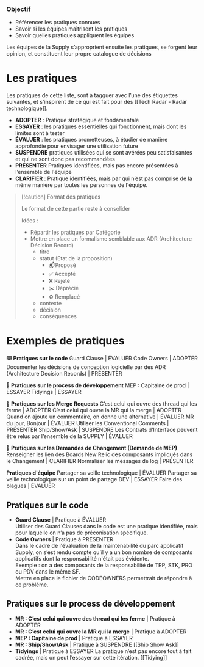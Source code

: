 
### Objectif

- Référencer les pratiques connues
- Savoir si les équipes maîtrisent les pratiques
- Savoir quelles pratiques appliquent les équipes

Les équipes de la Supply s’approprient ensuite les pratiques, se forgent leur opinion, et constituent leur propre catalogue de décisions

# Les pratiques

Les pratiques de cette liste, sont à tagguer avec l’une des étiquettes suivantes, et s'inspirent de ce qui est fait pour des [[Tech Radar - Radar technologique]].

- **ADOPTER** : Pratique stratégique et fondamentale
- **ESSAYER** : les pratiques essentielles qui fonctionnent, mais dont les limites sont à tester
- **ÉVALUER** : les pratiques prometteuses, à étudier de manière approfondie pour envisager une utilisation future
- **SUSPENDRE** pratiques utilisées qui se sont avérées peu satisfaisantes et qui ne sont donc pas recommandées
- **PRÉSENTER** Pratiques identifiées, mais pas encore présentées à l’ensemble de l'équipe
- **CLARIFIER** : Pratique identifiées, mais par qui n’est pas comprise de la même manière par toutes les personnes de l'équipe.

> [!caution] Format des pratiques
> 
> Le format de cette partie reste à consolider
> 
> Idées :
> - Répartir les pratiques par Catégorie
> - Mettre en place un formalisme semblable aux ADR (Architecture Décision Record)
 >   - titre
 >   - statut (Etat de la proposition)
 >       - 📬Proposé
 >       - ✅ Accepté
 >       - ❌ Rejeté
 >       - ✂️ Déprécié
 >       - ♻️ Remplacé
 >   - contexte
 >   - décision
 >   - conséquences

# Exemples de pratiques

**⌨️ Pratiques sur le code**
Guard Clause | ÉVALUER
Code Owners | ADOPTER
Documenter les décisions de conception logicielle par des ADR (Architecture Decision Records) | PRÉSENTER
 
**🚥 Pratiques sur le process de développement**
MEP : Capitaine de prod | ESSAYER
Tidyings | ESSAYER
 
**📖 Pratiques sur les Merge Requests**
C’est celui qui ouvre des thread qui les ferme | ADOPTER
C’est celui qui ouvre la MR qui la merge | ADOPTER
Quand on ajoute un commentaire, on donne une alternative | ÉVALUER
MR du jour, Bonjour | ÉVALUER
Utiliser les Conventional Comments | PRÉSENTER
Ship/Show/Ask | SUSPENDRE
Les Contrats d’Interface peuvent être relus par l’ensemble de la SUPPLY | ÉVALUER
 
**🚀 Pratiques sur les Demandes de Changement (Demande de MEP)**
Renseigner les lien des Boards New Relic des composants impliqués dans le Changement | CLARIFIER
Normaliser les messages de log | PRÉSENTER
 
**Pratiques d'équipe**
Partager sa veille technologique | ÉVALUER
Partager sa veille technologique sur un point de partage DEV | ESSAYER
Faire des blagues | ÉVALUER
## Pratiques sur le code

- **Guard Clause** | Pratique à ÉVALUER  
    Utiliser des Guard Clauses dans le code est une pratique identifiée, mais pour laquelle on n’a pas de préconisation spécifique.
- **Code Owners** | Pratique à PRÉSENTER  
    Dans le cadre de l'évaluation de la maintenabilité du parc applicatif Supply, on s’est rendu compte qu’il y a un bon nombre de composants applicatifs dont la responsabilité n'était pas évidente.  
    Exemple : on a des composants de la responsabilité de TRP, STK, PRO ou PDV dans le même SF.  
    Mettre en place le fichier de CODEOWNERS permettrait de répondre à ce problème.
## Pratiques sur le process de développement

- **MR : C’est celui qui ouvre des thread qui les ferme** | Pratique à ADOPTER
- **MR : C’est celui qui ouvre la MR qui la merge** | Pratique à ADOPTER
- **MEP : Capitaine de prod** | Pratique à ESSAYER
- **MR : Ship/Show/Ask** | Pratique à SUSPENDRE
	  [[Ship Show Ask]]
- **Tidyings** | Pratique à ESSAYER
    La pratique n’est pas encore tout à fait cadrée, mais on peut l’essayer sur cette itération.
	[[Tidying]]